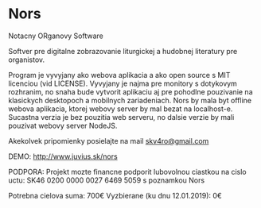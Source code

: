 # Nors
Notacny ORganovy Software

Softver pre digitalne zobrazovanie liturgickej a hudobnej literatury pre organistov. 

Program je vyvyjany ako webova aplikacia a ako open source s MIT licenciou (vid LICENSE).
Vyvyjany je najma pre monitory s dotykovym rozhranim, no snaha bude vytvorit aplikaciu aj pre pohodlne pouzivanie na klasickych desktopoch a mobilnych zariadeniach. Nors by mala byt offline webova aplikacia, ktorej webovy server by mal bezat na localhost-e. Sucastna verzia je bez pouzitia web serveru, no dalsie verzie by mali pouzivat webovy server NodeJS.

Akekolvek pripomienky posielajte na mail skv4ro@gmail.com

DEMO: http://www.juvius.sk/nors

PODPORA: 
Projekt mozte financne podporit lubovolnou ciastkou na cislo uctu: 
SK46 0200 0000 0027 6469 5059
s poznamkou Nors

Potrebna cielova suma: 700€
Vyzbierane (ku dnu 12.01.2019): 0€
